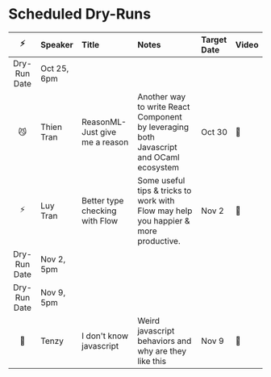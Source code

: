 # Scheduled Dry-Runs

|     ⚡️      | Speaker     | Title                           | Notes                                                                                  | Target Date | Video |
| :----------: | :---------- | :------------------------------ | :------------------------------------------------------------------------------------- | :---------- | :---- |
| Dry-Run Date | Oct 25, 6pm |
|      😼      | Thien Tran  | ReasonML- Just give me a reason | Another way to write React Component by leveraging both Javascript and OCaml ecosystem | Oct 30      | 🦍    |
|     ⚡️      | Luy Tran    | Better type checking with Flow  | Some useful tips & tricks to work with Flow may help you happier & more productive.    | Nov 2       | 🦍    |
| Dry-Run Date | Nov 2, 5pm  |
| Dry-Run Date | Nov 9, 5pm  |
|      🌚      | Tenzy       | I don't know javascript         | Weird javascript behaviors and why are they like this                                  | Nov 9       | 🦍    |
